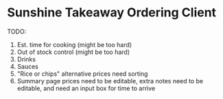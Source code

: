 # Sunshine Takeaway Ordering Client

TODO:

1. Est. time for cooking (might be too hard)
2. Out of stock control (might be too hard)
3. Drinks
4. Sauces
5. "Rice or chips" alternative prices need sorting
6. Summary page prices need to be editable, extra notes need to be editable, and need an input box for time to arrive
